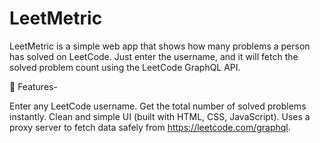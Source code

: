 # LeetMetric
LeetMetric is a simple web app that shows how many problems a person has solved on LeetCode.
Just enter the username, and it will fetch the solved problem count using the LeetCode GraphQL API.

🚀 Features-

Enter any LeetCode username.
Get the total number of solved problems instantly.
Clean and simple UI (built with HTML, CSS, JavaScript).
Uses a proxy server to fetch data safely from https://leetcode.com/graphql.
